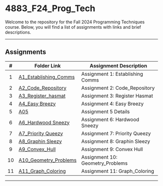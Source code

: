 # 4883_F24_Prog_Tech

Welcome to the repository for the Fall 2024 Programming Techniques course. Below, you will find a list of assignments with links and brief descriptions.

---

## Assignments

|  #  | Folder Link                                          | Assignment Description                 |
| :-: | ---------------------------------------------------- | --------------------------------------- |
|  1  | [A1_Establishing_Comms](./A1_Establishing_Comms/README.md)                  | Assignment 1: Establishing Comms                  |
|  2  | [A2_Code_Repository](./A2_Code_Repository/README.md)                  | Assignment 2: Code_Repository                   |
|  3  | [A3_Register_hasmat](./A3_Register_hasmat/) |  Assignment 3: Register Hasmat |
|  4  | [A4_Easy Breezy](./A4_Easy%20Breezy/)      |  Assignment 4: Easy Breezy   |
|  5  | [A05](./A05/README.md)                  | Assignment 5 Details                   |
|  6  | [A6_Hardwood Sneezy](./A6_Hardwood%20Sneezy/) | Assignment 6: Hardwood Sneezy |
|  7  | [A7_Priority Queezy](./A7_Priority%20Queezy/) |  Assignment 7: Priority Queezy |
|  8  | [A8_Graphin Sleezy](./A8_Graphin%20Sleezy/) |  Assignment 8: Graphin Sleezy |
|  9  | [A9_Convex_Hull](./A9_Convex_Hull/)        |  Assignment 9: Convex Hull   |
| 10  | [A10_Geometry_Problems](./A10_Geometry_Problems/)                  | Assignment 10: Geometry_Problems                  |
| 11  | [A11_Graph_Coloring](./A11_Graph_Coloring/)                  | Assignment 11: Graph_Coloring                 |
---
